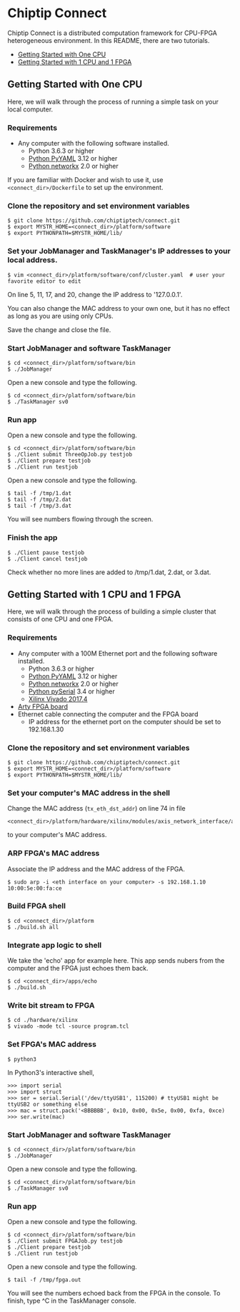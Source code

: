 # Chiptip Connect
Chiptip Connect is a distributed computation framework for CPU-FPGA heterogeneous environment.
In this README, there are two tutorials.
- [Getting Started with One CPU](#getting-started-with-one-cpu)
- [Getting Started with 1 CPU and 1 FPGA](#getting-started-with-1-cpu-and-1-fpga)

## Getting Started with One CPU

Here, we will walk through the process of running a simple task on your local computer.

### Requirements
* Any computer with the following software installed.
  * Python 3.6.3 or higher
  * [Python PyYAML](https://pypi.python.org/pypi/PyYAML) 3.12 or higher
  * [Python networkx](https://networkx.github.io/) 2.0 or higher
  
If you are familiar with Docker and wish to use it, use `<connect_dir>/Dockerfile` to set up the environment.


### Clone the repository and set environment variables
```
$ git clone https://github.com/chiptiptech/connect.git
$ export MYSTR_HOME=<connect_dir>/platform/software
$ export PYTHONPATH=$MYSTR_HOME/lib/
```

### Set your JobManager and TaskManager's IP addresses to your local address.

```
$ vim <connect_dir>/platform/software/conf/cluster.yaml  # user your favorite editor to edit
```
On line 5, 11, 17, and 20, change the IP address to '127.0.0.1'.

You can also change the MAC address to your own one, but it has no effect as long as you are using only CPUs.

Save the change and close the file.

### Start JobManager and software TaskManager
```
$ cd <connect_dir>/platform/software/bin
$ ./JobManager
```

Open a new console and type the following.
```
$ cd <connect_dir>/platform/software/bin
$ ./TaskManager sv0
```

### Run app
Open a new console and type the following.
```
$ cd <connect_dir>/platform/software/bin
$ ./Client submit ThreeOpJob.py testjob
$ ./Client prepare testjob
$ ./Client run testjob
```

Open a new console and type the following.
```
$ tail -f /tmp/1.dat
$ tail -f /tmp/2.dat
$ tail -f /tmp/3.dat
```
You will see numbers flowing through the screen.

### Finish the app
```
$ ./Client pause testjob
$ ./Client cancel testjob
```
Check whether no more lines are added to /tmp/1.dat, 2.dat, or 3.dat.

## Getting Started with 1 CPU and 1 FPGA

Here, we will walk through the process of building a simple cluster that consists of one CPU and one FPGA.

### Requirements
* Any computer with a 100M Ethernet port and the following software installed.
  * Python 3.6.3 or higher
  * [Python PyYAML](https://pypi.python.org/pypi/PyYAML) 3.12 or higher
  * [Python networkx](https://networkx.github.io/) 2.0 or higher
  * [Python pySerial](https://pypi.python.org/pypi/pyserial) 3.4 or higher
  * [Xilinx Vivado 2017.4](https://www.xilinx.com/support/download/index.html/content/xilinx/en/downloadNav/vivado-design-tools/2017-4.html)
* [Arty FPGA board](https://reference.digilentinc.com/reference/programmable-logic/arty/start)
* Ethernet cable connecting the computer and the FPGA board
  * IP address for the ethernet port on the computer should be set to 192.168.1.30

### Clone the repository and set environment variables
```
$ git clone https://github.com/chiptiptech/connect.git
$ export MYSTR_HOME=<connect_dir>/platform/software
$ export PYTHONPATH=$MYSTR_HOME/lib/
```

### Set your computer's MAC address in the shell
Change the MAC address (`tx_eth_dst_addr`) on line 74 in file
```
<connect_dir>/platform/hardware/xilinx/modules/axis_network_interface/axis_network_interface.cpp
```
to your computer's MAC address.

### ARP FPGA's MAC address
Associate the IP address and the MAC address of the FPGA.
```
$ sudo arp -i <eth interface on your computer> -s 192.168.1.10 10:00:5e:00:fa:ce
```

### Build FPGA shell
```
$ cd <connect_dir>/platform
$ ./build.sh all
```

### Integrate app logic to shell
We take the 'echo' app for example here. This app sends nubers from the computer and the FPGA just echoes them back.
```
$ cd <connect_dir>/apps/echo
$ ./build.sh
```

### Write bit stream to FPGA
```
$ cd ./hardware/xilinx
$ vivado -mode tcl -source program.tcl
```

### Set FPGA's MAC address
```
$ python3
```
In Python3's interactive shell,
```
>>> import serial
>>> import struct
>>> ser = serial.Serial('/dev/ttyUSB1', 115200) # ttyUSB1 might be ttyUSB2 or something else
>>> mac = struct.pack('<BBBBBB', 0x10, 0x00, 0x5e, 0x00, 0xfa, 0xce)
>>> ser.write(mac)
```

### Start JobManager and software TaskManager
```
$ cd <connect_dir>/platform/software/bin
$ ./JobManager
```

Open a new console and type the following.
```
$ cd <connect_dir>/platform/software/bin
$ ./TaskManager sv0
```

### Run app
Open a new console and type the following.
```
$ cd <connect_dir>/platform/software/bin
$ ./Client submit FPGAJob.py testjob
$ ./Client prepare testjob
$ ./Client run testjob
```

Open a new console and type the following.
```
$ tail -f /tmp/fpga.out
```
You will see the numbers echoed back from the FPGA in the console. To finish, type ^C in the TaskManager console.
